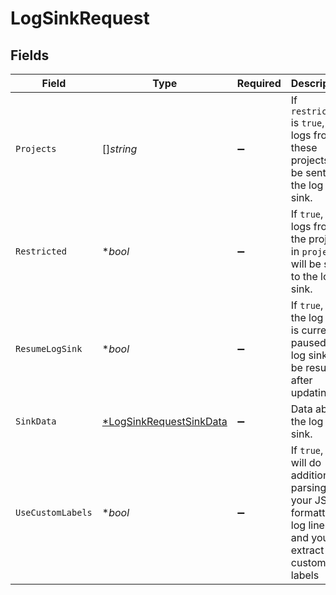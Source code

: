 # LogSinkRequest


## Fields

| Field                                                                                                    | Type                                                                                                     | Required                                                                                                 | Description                                                                                              | Example                                                                                                  |
| -------------------------------------------------------------------------------------------------------- | -------------------------------------------------------------------------------------------------------- | -------------------------------------------------------------------------------------------------------- | -------------------------------------------------------------------------------------------------------- | -------------------------------------------------------------------------------------------------------- |
| `Projects`                                                                                               | []*string*                                                                                               | :heavy_minus_sign:                                                                                       | If `restricted` is `true`, only logs from these projects will be sent to the log sink.                   |                                                                                                          |
| `Restricted`                                                                                             | **bool*                                                                                                  | :heavy_minus_sign:                                                                                       | If `true`, only logs from the projects in `projects` will be sent to the log sink.                       | true                                                                                                     |
| `ResumeLogSink`                                                                                          | **bool*                                                                                                  | :heavy_minus_sign:                                                                                       | If `true`, and the log sink is currently paused, the log sink will be resumed after updating.            | false                                                                                                    |
| `SinkData`                                                                                               | [*LogSinkRequestSinkData](../../models/shared/logsinkrequestsinkdata.md)                                 | :heavy_minus_sign:                                                                                       | Data about the log sink.                                                                                 |                                                                                                          |
| `UseCustomLabels`                                                                                        | **bool*                                                                                                  | :heavy_minus_sign:                                                                                       | If `true`, we will do additional parsing on your JSON formatted log lines and your extract custom labels | true                                                                                                     |